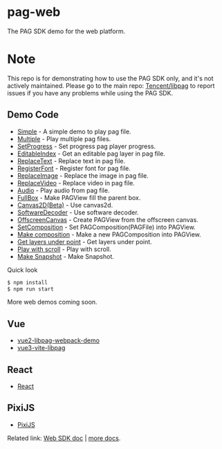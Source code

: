 # pag-web
The PAG SDK demo for the web platform.

# Note
This repo is for demonstrating how to use the PAG SDK only, and it's not actively maintained. Please go to the main repo: [Tencent/libpag](https://github.com/Tencent/libpag) to report issues if you have any problems while using the PAG SDK.

## Demo Code

- [Simple](./pages/simple.html) - A simple demo to play pag file.
- [Multiple](./pages/multiple.html) - Play multiple pag files.
- [SetProgress](./pages/setprogress.html) - Set progress pag player progress.
- [EditableIndex](./pages/editable-index.html) - Get an editable pag layer in pag file.
- [ReplaceText](./pages/replace-text.html) - Replace text in pag file.
- [RegisterFont](./pages/register-font.html) - Register font for pag file.
- [ReplaceImage](./pages/replace-image.html) - Replace the image in pag file.
- [ReplaceVideo](./pages/replace-video.html) - Replace video in pag file.
- [Audio](./pages/audio.html) - Play audio from pag file.
- [FullBox](./pages/full-box.html) - Make PAGView fill the parent box.
- [Canvas2D(Beta)](./pages/canvas-2d.html) - Use canvas2d.
- [SoftwareDecoder](./pages/software-decoder.html) - Use software decoder.
- [OffscreenCanvas](./pages/offscreen-canvas.html) - Create PAGView from the offscreen canvas.
- [SetComposition](./pages/set-composition.html) - Set PAGComposition(PAGFile) into PAGView.
- [Make composition](./pages/make-composition.html) - Make a new PAGComposition into PAGView.
- [Get layers under point](./pages/get-layers-under-point.html) - Get layers under point.
- [Play with scroll](./pages/play-with-scroll.html) - Play with scroll.
- [Make Snapshot](./pages/make-snapshot.html) - Make Snapshot.

Quick look

```bash
$ npm install
$ npm run start
```

More web demos coming soon.

## Vue

- [vue2-libpag-webpack-demo](https://github.com/libpag/pag-web/tree/main/vue/vue2)
- [vue3-vite-libpag](https://github.com/libpag/pag-web/tree/main/vue/vue3)

## React

- [React](https://github.com/libpag/pag-web/tree/main/react)

## PixiJS

- [PixiJS](https://github.com/libpag/pag-web/tree/main/pixijs)

Related link: [Web SDK doc](https://github.com/Tencent/libpag/tree/main/web) | [more docs](https://github.com/Tencent/libpag).
